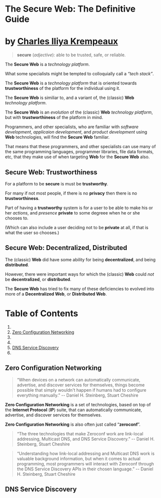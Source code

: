 # The Secure Web: The Definitive Guide
# by [Charles Iliya Krempeaux](http://changelog.ca/)

> **secure** (_adjective_): able to be trusted, safe, or reliable.

The **Secure Web** is a _technology platform_.

What some specialists might be tempted to colloquially call a _“tech stack”_.

The **Secure Web** is a _technology platform_ that is oriented towards **trustworthiness** of the platform for the individual using it.

The **Secure Web** is similiar to, and a variant of, the (classic) **Web** _technology platform_.

The **Secure Web** is an _evolution_ of the (classic) **Web** _technology platform_, but with **trustworthiness** of the platform in mind.

Programmers, and other specialists, who are familiar with
_software development_, _applicaion development_, and _product development_
using **Web** technologies, will find the **Secure Web** familiar.

That means that these programmers, and other specialists can use many of the same
programming languages, programmer libraries, file data formats, etc,
that they make use of when targeting **Web** for the **Secure Web** also.

## Secure Web: Trustworthiness

For a platform to be **secure** is must be **trustworthy**.

For many if not most people, if there is no **privacy** then there is no **trustworthiness**.

Part of having a **trustworthy** system is for a user to be able to make his or her _actions_, and _presence_ **private** to some degreee when he or she chooses to.

(Which can also include a user deciding not to be **private** at all, if that is what the user so chooses.)

## Secure Web: Decentralized, Distributed

The (classic) **Web** did have some ability for being **decentralized**, and being **distributed**.

However, there were important ways for which the (classic) **Web** could _not_ be **decentralized**, or **distributed**.

The **Secure Web** has tried to fix many of these deficiencies to evolved into more of a **Decentralized Web**, or **Distributed Web**.

# Table of Contents
1. 
2. [Zero Configuration Networking](#zero-configuration-networking)
3. 
4. 
5. [DNS Service Discovery](#dns-service-discovery)
6. 

## Zero Configuration Networking

> “When devices on a network can automatically communicate, advertise, and discover services for themselves, things become possible that simply wouldn't happen if humans had to configure everything manually.” -- Daniel H. Steinberg, Stuart Cheshire

**Zero Configuration Networking** is a set of technologies, based on top of the **Internet Protocol** (**IP**) suite, that can automatically communicate, advertise, and discover services for themselves.

**Zero Configuration Networking** is also often just called “**zeroconf**”.

> “The three technologies that make Zeroconf work are link-local addressing, Multicast DNS, and DNS Service Discovery.” -- Daniel H. Steinberg, Stuart Cheshire

> “Understanding how link-local addressing and Multicast DNS work is valuable background information, but when it comes to actual programming, most programmers will interact with Zeroconf through the DNS Service Discovery APIs in their chosen language.” -- Daniel H. Steinberg, Stuart Cheshire

## DNS Service Discovery

